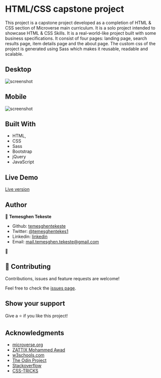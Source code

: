 # HTML/CSS capstone project

This project is a capstone project developed as a completion of HTML & CSS section of Microverse main curriculum. It is a solo project intended to showcase HTML & CSS Skills. It is a real-world-like project built with some business specifications. It consist of four pages: landing page, search results page, item details page and the about page. The custom css of the project is generated using Sass which makes it reusable, readable and scalable.

## Desktop

![screenshot](./images/app_screenshot_desktop.gif)

## Mobile

![screenshot](./images/app_screenshot_mobile.gif)

## Built With

- HTML,
- CSS
- Sass
- Bootstrap
- jQuery
- JavaScript

## Live Demo

<a href="https://rawcdn.githack.com/temesghentekeste/mekina-global/23cd45b523daa69b2a6dfd2190b8624fe9a9dc8a/index.html">Live version</a>

## Author

👤 **Temesghen Tekeste**

- Github: [temesghentekeste](https://github.com/temesghentekeste)
- Twitter: [@temesghentekes1](https://twitter.com/temesghentekes1)
- Linkedin: [linkedin](https://www.linkedin.com/in/temesghen-tekeste-bahta-8b5243193/)
- Email: mail.temesghen.tekeste@gmail.com

👤

## 🤝 Contributing

Contributions, issues and feature requests are welcome!

Feel free to check the <a href="https://github.com/temesghentekeste/mekina-global/issues" target="_blank">issues page</a>.

## Show your support

Give a ⭐️ if you like this project!

## Acknowledgments

- <a href="https://www.microverse.org/" target="_blank">microverse.org</a>
- <a href="https://www.behance.net/gallery/24796463/ZATTIX" target="_blank">ZATTIX Mohammed Awad</a>
- <a href="https://www.w3schools.com/" target="_blank">w3schools.com</a>
- <a href="https://www.theodinproject.com/" target="_blank">The Odin Project</a>
- <a href="https://www.stackoverflow.com/" target="_blank">Stackoverflow</a>
- <a href="https://css-tricks.com/" target="_blank">CSS-TRICKS</a>
